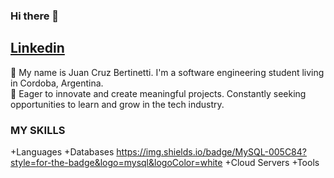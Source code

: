 ### Hi there 👋

<a href="https://www.linkedin.com/in/juan-cruz-bertinetti-6372141ba/">Linkedin</a>
-----------------------------------------------------------------------------------------------------
🌱 My name is Juan Cruz Bertinetti. I'm a software engineering student living in Cordoba, Argentina.
<br>
🚀 Eager to innovate and create meaningful projects. Constantly seeking opportunities to learn and grow in the tech industry.

### MY SKILLS

  +Languages
  +Databases
  https://img.shields.io/badge/MySQL-005C84?style=for-the-badge&logo=mysql&logoColor=white
  +Cloud Servers
  +Tools
